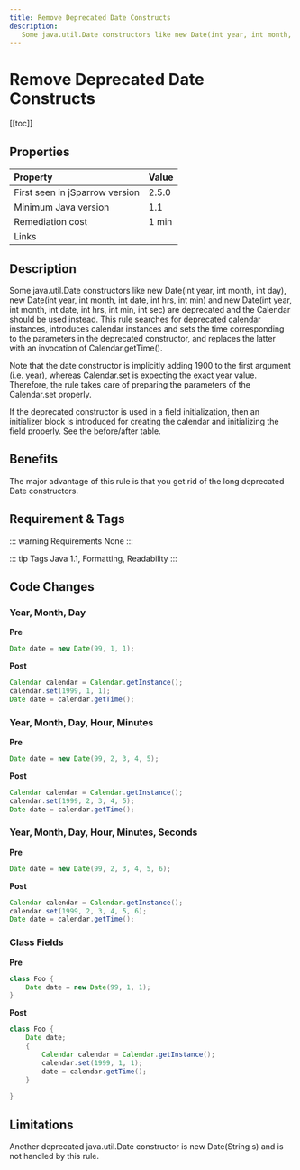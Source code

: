 ```yaml
---
title: Remove Deprecated Date Constructs
description:
   Some java.util.Date constructors like new Date(int year, int month, int day), new Date(int year, int month, int date, int hrs, int min) and new Date(int year, int month, int date, int hrs, int min, int sec) are deprecated and the Calendar should be used instead.  This rule searches for deprecated calendar instances, introduces calendar instances and sets the time corresponding to the parameters in the deprecated constructor, and replaces the latter with an invocation of Calendar.getTime().
---
```


# Remove Deprecated Date Constructs

[[toc]]

## Properties

| Property                        | Value |
|:------------------------------- |:----- |
| First seen in jSparrow version  | 2.5.0 |
| Minimum Java version            | 1.1 |
| Remediation cost                | 1 min |
| Links                           | |

## Description

Some java.util.Date constructors like new Date(int year, int month, int day), new Date(int year, int month, int date, int hrs, int min) and new Date(int year, int month, int date, int hrs, int min, int sec) are deprecated and the Calendar should be used instead.  This rule searches for deprecated calendar instances, introduces calendar instances and sets the time corresponding to the parameters in the deprecated constructor, and replaces the latter with an invocation of Calendar.getTime().

Note that the date constructor is implicitly adding 1900 to the first argument (i.e. year), whereas Calendar.set is expecting the exact year value. Therefore, the rule takes care of preparing the parameters of the Calendar.set properly.

If the deprecated constructor is used in a field initialization, then an initializer block is introduced for creating the calendar and initializing the field properly. See the before/after table.

## Benefits

The major advantage of this rule is that you get rid of the long deprecated Date constructors.

## Requirement & Tags

::: warning Requirements
None
:::

::: tip Tags
Java 1.1, Formatting, Readability
:::

## Code Changes

### Year, Month, Day

__Pre__
```java
Date date = new Date(99, 1, 1);
```

__Post__
```java
Calendar calendar = Calendar.getInstance();
calendar.set(1999, 1, 1);
Date date = calendar.getTime();
```

### Year, Month, Day, Hour, Minutes

__Pre__
```java
Date date = new Date(99, 2, 3, 4, 5);
```

__Post__
```java
Calendar calendar = Calendar.getInstance();
calendar.set(1999, 2, 3, 4, 5);
Date date = calendar.getTime();
```

### Year, Month, Day, Hour, Minutes, Seconds

__Pre__
```java
Date date = new Date(99, 2, 3, 4, 5, 6);
```

__Post__
```java
Calendar calendar = Calendar.getInstance();
calendar.set(1999, 2, 3, 4, 5, 6);
Date date = calendar.getTime();
```

### Class Fields

__Pre__
```java
class Foo {
    Date date = new Date(99, 1, 1);
}
```

__Post__
```java
class Foo {
    Date date;
    {
        Calendar calendar = Calendar.getInstance();
        calendar.set(1999, 1, 1);
        date = calendar.getTime();
    }
 
}
```

## Limitations

Another deprecated java.util.Date constructor is new Date(String s) and is not handled by this rule.